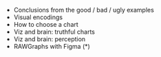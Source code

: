 - Conclusions from the good / bad / ugly examples
- Visual encodings
- How to choose a chart
- Viz and brain: truthful charts
- Viz and brain: perception
- RAWGraphs with Figma (*)


